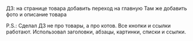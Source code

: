 ДЗ: на странице товара добавить переход на главную
Там же добавить фото и описание товара

P.S.: Сделал ДЗ не про товары, а про котов. Все кнопки и ссылки работают. Использовал заголовки, абзацы, картинки, списки и ссылки.